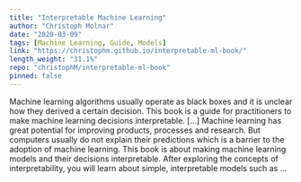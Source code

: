 ```yaml
---
title: "Interpretable Machine Learning"
author: "Christoph Molnar"
date: "2020-03-09"
tags: [Machine Learning, Guide, Models]
link: "https://christophm.github.io/interpretable-ml-book/"
length_weight: "31.1%"
repo: "christophM/interpretable-ml-book"
pinned: false
---
```


Machine learning algorithms usually operate as black boxes and it is unclear how they derived a certain decision. This book is a guide for practitioners to make machine learning decisions interpretable. [...] Machine learning has great potential for improving products, processes and research. But computers usually do not explain their predictions which is a barrier to the adoption of machine learning. This book is about making machine learning models and their decisions interpretable. After exploring the concepts of interpretability, you will learn about simple, interpretable models such as ...
